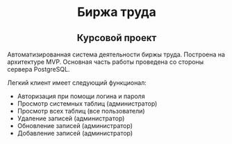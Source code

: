 <h1 align="center">Биржа труда</a> 
<h2 align="center">Курсовой проект</h2>
 
<p>Автоматизированная система деятельности биржы труда. Построена на архитектуре MVP. Основная часть работы проведена со стороны сервера PostgreSQL.</p>
<p>Легкий клиент имеет следующий функционал:</p>
<ul>
 <li>Авторизация при помощи логина и пароля</li>
 <li>Просмотр системных таблиц (администратор)</li>
 <li>Просмотр всех таблиц (все пользователи)</li>
 <li>Удаление записей (администратор)</li>
 <li>Обновление записей (администратор)</li>
 <li>Добавление записей (администратор)</li>
</ul>

